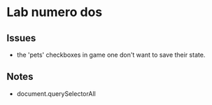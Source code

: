 # Lab numero dos

## Issues
- the 'pets' checkboxes in game one don't want to save their state. 


## Notes
- document.querySelectorAll